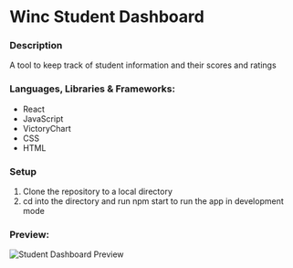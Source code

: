 # Winc Student Dashboard

### Description
A tool to keep track of student information and their scores and ratings

### Languages, Libraries & Frameworks:
- React
- JavaScript
- VictoryChart
- CSS
- HTML

### Setup
1. Clone the repository to a local directory
2. cd into the directory and run npm start to run the app in development mode

### Preview:
![Student Dashboard Preview](https://i.ibb.co/Lh4tJs5/dashboard.png)
